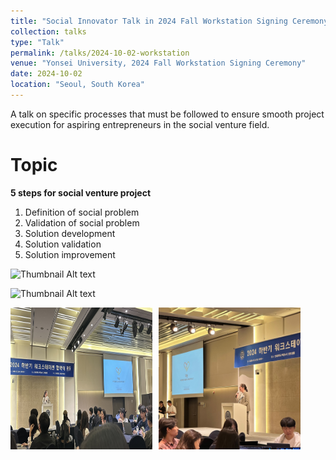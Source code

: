 ```yaml
---
title: "Social Innovator Talk in 2024 Fall Workstation Signing Ceremony"
collection: talks
type: "Talk"
permalink: /talks/2024-10-02-workstation
venue: "Yonsei University, 2024 Fall Workstation Signing Ceremony"
date: 2024-10-02
location: "Seoul, South Korea"
---
```


A talk on specific processes that must be followed to ensure smooth project execution for aspiring entrepreneurs in the social venture field.


Topic
======
**5 steps for social venture project**
  1. Definition of social problem
  2. Validation of social problem
  3. Solution development
  4. Solution validation
  5. Solution improvement

![Thumbnail Alt text](/images/workstation_1.jpg)

![Thumbnail Alt text](/images/workstation_2.jpg)

<div style="display: flex; flex-wrap: wrap; gap: 10px;">
  <img src="/images/workstation_1.jpeg" alt="Image 1" style="width: 45%;"/>
  <img src="/images/workstation_2.jpeg" alt="Image 2" style="width: 45%;"/>
</div>